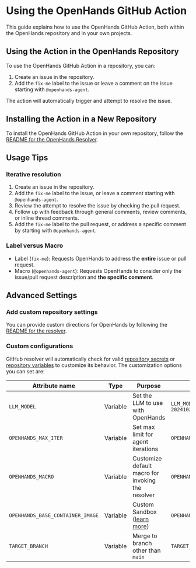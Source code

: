 # Using the OpenHands GitHub Action

This guide explains how to use the OpenHands GitHub Action, both within the OpenHands repository and in your own projects.

## Using the Action in the OpenHands Repository

To use the OpenHands GitHub Action in a repository, you can:

1. Create an issue in the repository.
2. Add the `fix-me` label to the issue or leave a comment on the issue starting with `@openhands-agent`.

The action will automatically trigger and attempt to resolve the issue.

## Installing the Action in a New Repository

To install the OpenHands GitHub Action in your own repository, follow
the [README for the OpenHands Resolver](https://github.com/All-Hands-AI/OpenHands/blob/main/openhands/resolver/README.md).

## Usage Tips

### Iterative resolution

1. Create an issue in the repository.
2. Add the `fix-me` label to the issue, or leave a comment starting with `@openhands-agent`.
3. Review the attempt to resolve the issue by checking the pull request.
4. Follow up with feedback through general comments, review comments, or inline thread comments.
5. Add the `fix-me` label to the pull request, or address a specific comment by starting with `@openhands-agent`.

### Label versus Macro

- Label (`fix-me`): Requests OpenHands to address the **entire** issue or pull request.
- Macro (`@openhands-agent`): Requests OpenHands to consider only the issue/pull request description and **the specific comment**.

## Advanced Settings

### Add custom repository settings

You can provide custom directions for OpenHands by following the [README for the resolver](https://github.com/All-Hands-AI/OpenHands/blob/main/openhands/resolver/README.md#providing-custom-instructions).

### Custom configurations

GitHub resolver will automatically check for valid [repository secrets](https://docs.github.com/en/actions/security-for-github-actions/security-guides/using-secrets-in-github-actions?tool=webui#creating-secrets-for-a-repository) or [repository variables](https://docs.github.com/en/actions/writing-workflows/choosing-what-your-workflow-does/store-information-in-variables#creating-configuration-variables-for-a-repository) to customize its behavior.
The customization options you can set are:

| **Attribute name**               | **Type** | **Purpose**                                                                                         | **Example**                                        |
| -------------------------------- | -------- | --------------------------------------------------------------------------------------------------- | -------------------------------------------------- |
| `LLM_MODEL`                      | Variable | Set the LLM to use with OpenHands                                                                   | `LLM_MODEL="anthropic/claude-3-5-sonnet-20241022"` |
| `OPENHANDS_MAX_ITER`             | Variable | Set max limit for agent iterations                                                                  | `OPENHANDS_MAX_ITER=10`                            |
| `OPENHANDS_MACRO`                | Variable | Customize default macro for invoking the resolver                                                   | `OPENHANDS_MACRO=@resolveit`                       |
| `OPENHANDS_BASE_CONTAINER_IMAGE` | Variable | Custom Sandbox ([learn more](https://docs.all-hands.dev/modules/usage/how-to/custom-sandbox-guide)) | `OPENHANDS_BASE_CONTAINER_IMAGE="custom_image"`    |
| `TARGET_BRANCH`                  | Variable | Merge to branch other than `main`                                                                   | `TARGET_BRANCH="dev"`                              |
